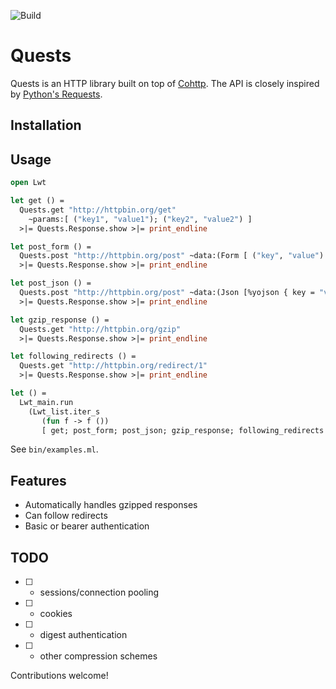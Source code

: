 ![Build](https://github.com/roddyyaga/quests/workflows/Build/badge.svg)

# Quests

Quests is an HTTP library built on top of [Cohttp](https://github.com/mirage/ocaml-cohttp). The API is closely inspired by [Python's Requests](https://github.com/psf/requests/).

## Installation

## Usage
```ocaml
open Lwt

let get () =
  Quests.get "http://httpbin.org/get"
    ~params:[ ("key1", "value1"); ("key2", "value2") ]
  >|= Quests.Response.show >|= print_endline

let post_form () =
  Quests.post "http://httpbin.org/post" ~data:(Form [ ("key", "value") ])
  >|= Quests.Response.show >|= print_endline

let post_json () =
  Quests.post "http://httpbin.org/post" ~data:(Json [%yojson { key = "value" }])
  >|= Quests.Response.show >|= print_endline

let gzip_response () =
  Quests.get "http://httpbin.org/gzip"
  >|= Quests.Response.show >|= print_endline

let following_redirects () =
  Quests.get "http://httpbin.org/redirect/1"
  >|= Quests.Response.show >|= print_endline

let () =
  Lwt_main.run
    (Lwt_list.iter_s
       (fun f -> f ())
       [ get; post_form; post_json; gzip_response; following_redirects ])
```

See `bin/examples.ml`.

## Features
- Automatically handles gzipped responses
- Can follow redirects
- Basic or bearer authentication

## TODO
- [ ] - sessions/connection pooling
- [ ] - cookies
- [ ] - digest authentication
- [ ] - other compression schemes

Contributions welcome!
